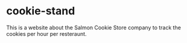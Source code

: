 # cookie-stand
This is a website about the Salmon Cookie Store company to track the cookies per hour per resteraunt.
